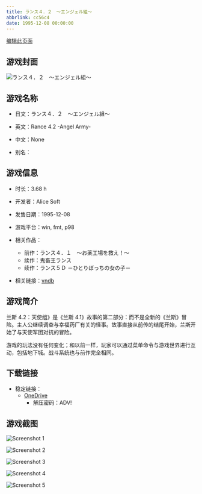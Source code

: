 ```yaml
---
title: ランス４．２　～エンジェル組～
abbrlink: cc56c4
date: 1995-12-08 00:00:00
---
```

[编辑此页面](https://github.com/ACG-3/ADV3-source/blob/main/source/_posts/games/%E3%83%A9%E3%83%B3%E3%82%B9%EF%BC%94%EF%BC%8E%EF%BC%92%E3%80%80%EF%BD%9E%E3%82%A8%E3%83%B3%E3%82%B8%E3%82%A7%E3%83%AB%E7%B5%84%EF%BD%9E.md)

## 游戏封面

![ランス４．２　～エンジェル組～](https://pan.timero.xyz/onedrive/img_lib_001/%E3%83%A9%E3%83%B3%E3%82%B9%EF%BC%94%EF%BC%8E%EF%BC%92%E3%80%80%EF%BD%9E%E3%82%A8%E3%83%B3%E3%82%B8%E3%82%A7%E3%83%AB%E7%B5%84%EF%BD%9E_cover.avif)


## 游戏名称

- 日文：ランス４．２　～エンジェル組～
- 英文：Rance 4.2 -Angel Army-
- 中文：None

- 别名：


## 游戏信息

- 时长：3.68 h
- 开发者：Alice Soft
- 发售日期：1995-12-08
- 游戏平台：win, fmt, p98
- 相关作品：
   - 前作：ランス４．１　～お薬工場を救え！～
   - 续作：鬼畜王ランス
   - 续作：ランス５Ｄ －ひとりぼっちの女の子－

- 相关链接：[vndb](https://vndb.org/v2044)


## 游戏简介

兰斯 4.2：天使组》是《兰斯 4.1》故事的第二部分：而不是全新的《兰斯》冒险。主人公继续调查与幸福药厂有关的怪事。故事直接从前传的结尾开始，兰斯开始了与天使军团对抗的冒险。

游戏的玩法没有任何变化；和以前一样，玩家可以通过菜单命令与游戏世界进行互动，包括地下城。战斗系统也与前作完全相同。




## 下载链接

- 稳定链接：
    - [OneDrive](https://pan.timero.xyz/onedrive/adv_lib_001/%E3%83%A9%E3%83%B3%E3%82%B9%EF%BC%94%EF%BC%8E%EF%BC%92%E3%80%80%EF%BD%9E%E3%82%A8%E3%83%B3%E3%82%B8%E3%82%A7%E3%83%AB%E7%B5%84%EF%BD%9E)
        - 解压密码：ADV!



## 游戏截图


![Screenshot 1](https://pan.timero.xyz/onedrive/img_lib_001/%E3%83%A9%E3%83%B3%E3%82%B9%EF%BC%94%EF%BC%8E%EF%BC%92%E3%80%80%EF%BD%9E%E3%82%A8%E3%83%B3%E3%82%B8%E3%82%A7%E3%83%AB%E7%B5%84%EF%BD%9E_Screenshot_1.avif)

![Screenshot 2](https://pan.timero.xyz/onedrive/img_lib_001/%E3%83%A9%E3%83%B3%E3%82%B9%EF%BC%94%EF%BC%8E%EF%BC%92%E3%80%80%EF%BD%9E%E3%82%A8%E3%83%B3%E3%82%B8%E3%82%A7%E3%83%AB%E7%B5%84%EF%BD%9E_Screenshot_2.avif)

![Screenshot 3](https://pan.timero.xyz/onedrive/img_lib_001/%E3%83%A9%E3%83%B3%E3%82%B9%EF%BC%94%EF%BC%8E%EF%BC%92%E3%80%80%EF%BD%9E%E3%82%A8%E3%83%B3%E3%82%B8%E3%82%A7%E3%83%AB%E7%B5%84%EF%BD%9E_Screenshot_3.avif)

![Screenshot 4](https://pan.timero.xyz/onedrive/img_lib_001/%E3%83%A9%E3%83%B3%E3%82%B9%EF%BC%94%EF%BC%8E%EF%BC%92%E3%80%80%EF%BD%9E%E3%82%A8%E3%83%B3%E3%82%B8%E3%82%A7%E3%83%AB%E7%B5%84%EF%BD%9E_Screenshot_4.avif)

![Screenshot 5](https://pan.timero.xyz/onedrive/img_lib_001/%E3%83%A9%E3%83%B3%E3%82%B9%EF%BC%94%EF%BC%8E%EF%BC%92%E3%80%80%EF%BD%9E%E3%82%A8%E3%83%B3%E3%82%B8%E3%82%A7%E3%83%AB%E7%B5%84%EF%BD%9E_Screenshot_5.avif)

